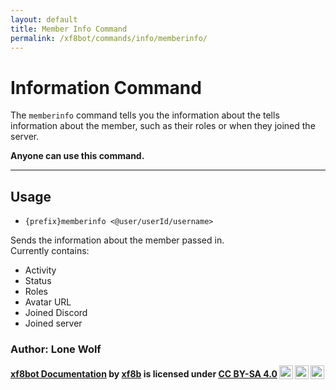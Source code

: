 ```yaml
---
layout: default
title: Member Info Command
permalink: /xf8bot/commands/info/memberinfo/
---
```


# Information Command

The `memberinfo` command tells you the information about the tells information about the member, such as their roles or when they joined the server.

**Anyone can use this command.**

---
## Usage
* `{prefix}memberinfo <@user/userId/username>`

Sends the information about the member passed in.   
Currently contains: 

* Activity
* Status
* Roles
* Avatar URL
* Joined Discord
* Joined server

### **Author: Lone Wolf**

<b> <a rel="cc:attributionURL" property="dct:title" href="https://xf8b.github.io/documentation/xf8bot/">xf8bot Documentation</a> by <a rel="cc:attributionURL dct:creator" property="cc:attributionName" href="https://github.com/xf8b/">xf8b</a> is licensed under <a rel="license" href="https://creativecommons.org/licenses/by-sa/4.0">CC BY-SA 4.0<img style="height:22px!important;margin-left:3px;vertical-align:text-bottom;" src="https://mirrors.creativecommons.org/presskit/icons/cc.svg?ref=chooser-v1" /><img style="height:22px!important;margin-left:3px;vertical-align:text-bottom;" src="https://mirrors.creativecommons.org/presskit/icons/by.svg?ref=chooser-v1" /><img style="height:22px!important;margin-left:3px;vertical-align:text-bottom;" src="https://mirrors.creativecommons.org/presskit/icons/sa.svg?ref=chooser-v1" /></a> </b> 